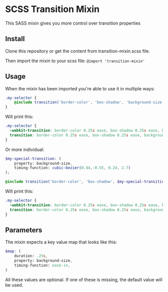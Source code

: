 # SCSS Transition Mixin

This SASS mixin gives you more control over transition properties

## Install

Clone this repository or get the content from transition-mixin.scss file.

Then import the mixin to your scss file: `@import 'transition-mixin'`

## Usage

When the mixin has been imported you're able to use it in multiple ways:

```scss
.my-selector {
    @include transition('border-color', 'box-shadow', 'background-size');
}
```

Will print this:

```css
.my-selector {
  -webkit-transition: border-color 0.25s ease, box-shadow 0.25s ease, background-size 0.25s ease;
  transition: border-color 0.25s ease, box-shadow 0.25s ease, background-size 0.25s ease;
}
```

Or more individual:

```scss
$my-special-transition: (
    property: background-size,
    timing-function: cubic-bezier(0.44,-0.55, 0.24, 2.7)
);

@include transition('border-color', 'box-shadow', $my-special-transition);
```

Will print this:

```css
.my-selector {
  -webkit-transition: border-color 0.25s ease, box-shadow 0.25s ease, background-size 0.25s cubic-bezier(0.44, -0.55, 0.24, 2.7);
  transition: border-color 0.25s ease, box-shadow 0.25s ease, background-size 0.25s cubic-bezier(0.44, -0.55, 0.24, 2.7);
}
```

## Parameters

The mixin expects a key value map that looks like this:

```scss
$map: (
    duration: .25s,
    property: background-size,
    timing-function: ease-in,
)
```

All these values are optional. If one of these is missing, the default value will be used.
